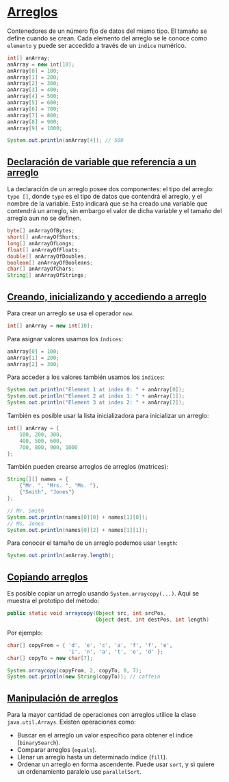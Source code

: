 # [Arreglos](#arrays)

Contenedores de un número fijo de datos del mismo tipo.
El tamaño se define cuando se crean.
Cada elemento del arreglo se le conoce como `elemento` y puede ser accedido a través de un `índice` numérico.

```java
int[] anArray;
anArray = new int[10];
anArray[0] = 100;
anArray[1] = 200;
anArray[2] = 300;
anArray[3] = 400;
anArray[4] = 500;
anArray[5] = 600;
anArray[6] = 700;
anArray[7] = 800;
anArray[8] = 900;
anArray[9] = 1000;

System.out.println(anArray[4]); // 500
```

## [Declaración de variable que referencia a un arreglo](#declaring-variable-to-refer-to-an-array)

La declaración de un arreglo posee dos componentes: el tipo del arreglo: `type []`, donde `type` es el tipo de datos que contendrá el arreglo, y el nombre de la variable. Esto indicará que se ha creado una variable que contendrá un arreglo, sin embargo el valor de dicha variable y el tamaño del arreglo aun no se definen.

```java
byte[] anArrayOfBytes;
short[] anArrayOfShorts;
long[] anArrayOfLongs;
float[] anArrayOfFloats;
double[] anArrayOfDoubles;
boolean[] anArrayOfBooleans;
char[] anArrayOfChars;
String[] anArrayOfStrings;
```

## [Creando, inicializando y accediendo a arreglo](#creating-initializing-accesing-array)

Para crear un arreglo se usa el operador `new`. 

```java
int[] anArray = new int[10];
```

Para asignar valores usamos los `índices`:

```java
anArray[0] = 100;
anArray[1] = 200;
anArray[2] = 300;
```

Para acceder a los valores también usamos los `índices`:

```java
System.out.println("Element 1 at index 0: " + anArray[0]);
System.out.println("Element 2 at index 1: " + anArray[1]);
System.out.println("Element 3 at index 2: " + anArray[2]);
```

También es posible usar la lista inicializadora para inicializar un arreglo:

```java
int[] anArray = { 
    100, 200, 300,
    400, 500, 600, 
    700, 800, 900, 1000
};
```

También pueden crearse arreglos de arreglos (matrices):

```java
String[][] names = {
    {"Mr. ", "Mrs. ", "Ms. "},
    {"Smith", "Jones"}
};

// Mr. Smith
System.out.println(names[0][0] + names[1][0]);
// Ms. Jones
System.out.println(names[0][2] + names[1][1]);
```

Para conocer el tamaño de un arreglo podemos usar `length`:

```java
System.out.println(anArray.length);
```

## [Copiando arreglos](#copying-arrays)

Es posible copiar un arreglo usando `System.arraycopy(...)`. Aqui se muestra el prototipo del método:

```java
public static void arraycopy(Object src, int srcPos,
                             Object dest, int destPos, int length)
```

Por ejemplo:

```java
char[] copyFrom = { 'd', 'e', 'c', 'a', 'f', 'f', 'e',
                    'i', 'n', 'a', 't', 'e', 'd' };
char[] copyTo = new char[7];

System.arraycopy(copyFrom, 2, copyTo, 0, 7);
System.out.println(new String(copyTo)); // caffein
```

## [Manipulación de arreglos](#arrays-manipulation)

Para la mayor cantidad de operaciones con arreglos utilice la clase `java.util.Arrays`. Existen operaciones como:

- Buscar en el arreglo un valor específico para obtener el índice (`binarySearch`).
- Comparar arreglos (`equals`).
- Llenar un arreglo hasta un determinado índice (`fill`).
- Ordenar un arreglo en forma ascendente. Puede usar `sort`, y si quiere un ordenamiento paralelo use `parallelSort`. 